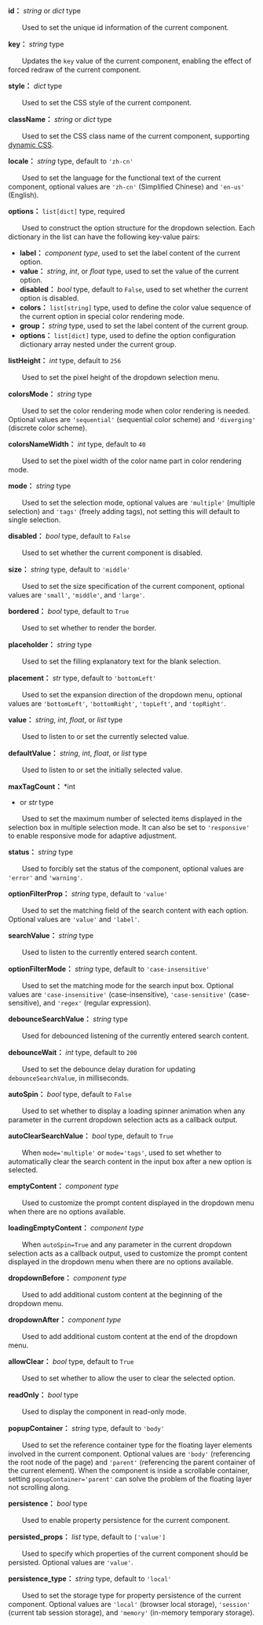 **id：** *string* or *dict* type

　　Used to set the unique id information of the current component.

**key：** *string* type

　　Updates the `key` value of the current component, enabling the effect of forced redraw of the current component.

**style：** *dict* type

　　Used to set the CSS style of the current component.

**className：** *string* or *dict* type

　　Used to set the CSS class name of the current component, supporting [dynamic CSS](/advanced-classname).

**locale：** *string* type, default to `'zh-cn'`

　　Used to set the language for the functional text of the current component, optional values are `'zh-cn'` (Simplified Chinese) and `'en-us'` (English).

**options：** `list[dict]` type, required

　　Used to construct the option structure for the dropdown selection. Each dictionary in the list can have the following key-value pairs:

- **label：** *component type*, used to set the label content of the current option.
- **value：** *string*, *int*, or *float* type, used to set the value of the current option.
- **disabled：** *bool* type, default to `False`, used to set whether the current option is disabled.
- **colors：** `list[string]` type, used to define the color value sequence of the current option in special color rendering mode.
- **group：** *string* type, used to set the label content of the current group.
- **options：** `list[dict]` type, used to define the option configuration dictionary array nested under the current group.

**listHeight：** *int* type, default to `256`

　　Used to set the pixel height of the dropdown selection menu.

**colorsMode：** *string* type

　　Used to set the color rendering mode when color rendering is needed. Optional values are `'sequential'` (sequential color scheme) and `'diverging'` (discrete color scheme).

**colorsNameWidth：** *int* type, default to `40`

　　Used to set the pixel width of the color name part in color rendering mode.

**mode：** *string* type

　　Used to set the selection mode, optional values are `'multiple'` (multiple selection) and `'tags'` (freely adding tags), not setting this will default to single selection.

**disabled：** *bool* type, default to `False`

　　Used to set whether the current component is disabled.

**size：** *string* type, default to `'middle'`

　　Used to set the size specification of the current component, optional values are `'small'`, `'middle'`, and `'large'`.

**bordered：** *bool* type, default to `True`

　　Used to set whether to render the border.

**placeholder：** *string* type

　　Used to set the filling explanatory text for the blank selection.

**placement：** *str* type, default to `'bottomLeft'`

　　Used to set the expansion direction of the dropdown menu, optional values are `'bottomLeft'`, `'bottomRight'`, `'topLeft'`, and `'topRight'`.

**value：** *string*, *int*, *float*, or *list* type

　　Used to listen to or set the currently selected value.

**defaultValue：** *string*, *int*, *float*, or *list* type

　　Used to listen to or set the initially selected value.

**maxTagCount：** *int

* or *str* type

　　Used to set the maximum number of selected items displayed in the selection box in multiple selection mode. It can also be set to `'responsive'` to enable responsive mode for adaptive adjustment.

**status：** *string* type

　　Used to forcibly set the status of the component, optional values are `'error'` and `'warning'`.

**optionFilterProp：** *string* type, default to `'value'`

　　Used to set the matching field of the search content with each option. Optional values are `'value'` and `'label'`.

**searchValue：** *string* type

　　Used to listen to the currently entered search content.

**optionFilterMode：** *string* type, default to `'case-insensitive'`

　　Used to set the matching mode for the search input box. Optional values are `'case-insensitive'` (case-insensitive), `'case-sensitive'` (case-sensitive), and `'regex'` (regular expression).

**debounceSearchValue：** *string* type

　　Used for debounced listening of the currently entered search content.

**debounceWait：** *int* type, default to `200`

　　Used to set the debounce delay duration for updating `debounceSearchValue`, in milliseconds.

**autoSpin：** *bool* type, default to `False`

　　Used to set whether to display a loading spinner animation when any parameter in the current dropdown selection acts as a callback output.

**autoClearSearchValue：** *bool* type, default to `True`

　　When `mode='multiple'` or `mode='tags'`, used to set whether to automatically clear the search content in the input box after a new option is selected.

**emptyContent：** *component type*

　　Used to customize the prompt content displayed in the dropdown menu when there are no options available.

**loadingEmptyContent：** *component type*

　　When `autoSpin=True` and any parameter in the current dropdown selection acts as a callback output, used to customize the prompt content displayed in the dropdown menu when there are no options available.

**dropdownBefore：** *component type*

　　Used to add additional custom content at the beginning of the dropdown menu.

**dropdownAfter：** *component type*

　　Used to add additional custom content at the end of the dropdown menu.

**allowClear：** *bool* type, default to `True`

　　Used to set whether to allow the user to clear the selected option.

**readOnly：** *bool* type

　　Used to display the component in read-only mode.

**popupContainer：** *string* type, default to `'body'`

　　Used to set the reference container type for the floating layer elements involved in the current component. Optional values are `'body'` (referencing the root node of the page) and `'parent'` (referencing the parent container of the current element). When the component is inside a scrollable container, setting `popupContainer='parent'` can solve the problem of the floating layer not scrolling along.

**persistence：** *bool* type

　　Used to enable property persistence for the current component.

**persisted_props：** *list* type, default to `['value']`

　　Used to specify which properties of the current component should be persisted. Optional values are `'value'`.

**persistence_type：** *string* type, default to `'local'`

　　Used to set the storage type for property persistence of the current component. Optional values are `'local'` (browser local storage), `'session'` (current tab session storage), and `'memory'` (in-memory temporary storage).